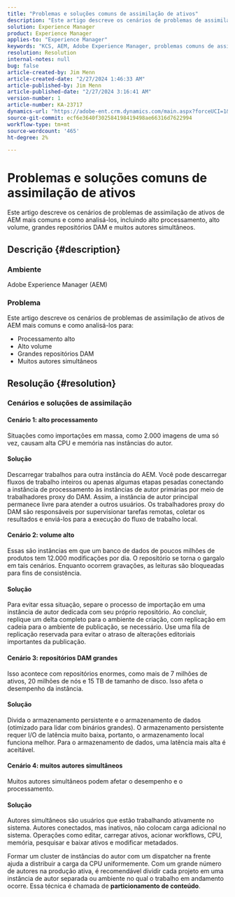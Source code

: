 ```yaml
---
title: "Problemas e soluções comuns de assimilação de ativos"
description: "Este artigo descreve os cenários de problemas de assimilação de ativos de AEM mais comuns e como analisá-los."
solution: Experience Manager
product: Experience Manager
applies-to: "Experience Manager"
keywords: "KCS, AEM, Adobe Experience Manager, problemas comuns de assimilação de ativos, soluções, solução de problemas, particionamento de conteúdo, alto processamento, alto volume, grandes repositórios DAM, muitos autores simultâneos"
resolution: Resolution
internal-notes: null
bug: false
article-created-by: Jim Menn
article-created-date: "2/27/2024 1:46:33 AM"
article-published-by: Jim Menn
article-published-date: "2/27/2024 3:16:41 AM"
version-number: 1
article-number: KA-23717
dynamics-url: "https://adobe-ent.crm.dynamics.com/main.aspx?forceUCI=1&pagetype=entityrecord&etn=knowledgearticle&id=d7ee0108-12d5-ee11-9079-6045bd006268"
source-git-commit: ecf6e3640f302584198419498ae66316d7622994
workflow-type: tm+mt
source-wordcount: '465'
ht-degree: 2%

---
```


# Problemas e soluções comuns de assimilação de ativos


Este artigo descreve os cenários de problemas de assimilação de ativos de AEM mais comuns e como analisá-los, incluindo alto processamento, alto volume, grandes repositórios DAM e muitos autores simultâneos.

## Descrição {#description}


### Ambiente

Adobe Experience Manager (AEM)

### Problema

Este artigo descreve os cenários de problemas de assimilação de ativos de AEM mais comuns e como analisá-los para:

- Processamento alto
- Alto volume
- Grandes repositórios DAM
- Muitos autores simultâneos



## Resolução {#resolution}


### Cenários e soluções de assimilação

#### Cenário 1: alto processamento

Situações como importações em massa, como 2.000 imagens de uma só vez, causam alta CPU e memória nas instâncias do autor.

#### Solução

Descarregar trabalhos para outra instância do AEM. Você pode descarregar fluxos de trabalho inteiros ou apenas algumas etapas pesadas conectando a instância de processamento às instâncias de autor primárias por meio de trabalhadores proxy do DAM. Assim, a instância de autor principal permanece livre para atender a outros usuários. Os trabalhadores proxy do DAM são responsáveis por supervisionar tarefas remotas, coletar os resultados e enviá-los para a execução do fluxo de trabalho local.

#### Cenário 2: volume alto&#x200B;

Essas são instâncias em que um banco de dados de poucos milhões de produtos tem 12.000 modificações por dia. O repositório se torna o gargalo em tais cenários. Enquanto ocorrem gravações, as leituras são bloqueadas para fins de consistência.

#### Solução

Para evitar essa situação, separe o processo de importação em uma instância de autor dedicada com seu próprio repositório. Ao concluir, replique um delta completo para o ambiente de criação, com replicação em cadeia para o ambiente de publicação, se necessário. Use uma fila de replicação reservada para evitar o atraso de alterações editoriais importantes da publicação.

#### Cenário 3: repositórios DAM grandes

Isso acontece com repositórios enormes, como mais de 7 milhões de ativos, 20 milhões de nós e 15 TB de tamanho de disco. Isso afeta o desempenho da instância.

#### Solução

Divida o armazenamento persistente e o armazenamento de dados (otimizado para lidar com binários grandes). O armazenamento persistente requer I/O de latência muito baixa, portanto, o armazenamento local funciona melhor. Para o armazenamento de dados, uma latência mais alta é aceitável.

#### Cenário 4: muitos autores simultâneos

Muitos autores simultâneos podem afetar o desempenho e o processamento.

#### Solução

Autores simultâneos são usuários que estão trabalhando ativamente no sistema. Autores conectados, mas inativos, não colocam carga adicional no sistema. Operações como editar, carregar ativos, acionar workflows, CPU, memória, pesquisar e baixar ativos e modificar metadados.

Formar um cluster de instâncias do autor com um dispatcher na frente ajuda a distribuir a carga da CPU uniformemente. Com um grande número de autores na produção ativa, é recomendável dividir cada projeto em uma instância de autor separada ou ambiente no qual o trabalho em andamento ocorre. Essa técnica é chamada de <b>particionamento de conteúdo</b>.
